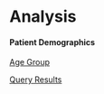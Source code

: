 # Analysis


#### Patient Demographics

[Age Group](SQL/Hospital/Age_group.sql)

[Query Results](SQL/Hospital/age_group.csv)
  
